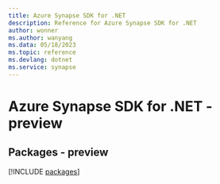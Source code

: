```yaml
---
title: Azure Synapse SDK for .NET
description: Reference for Azure Synapse SDK for .NET
author: wonner
ms.author: wanyang
ms.data: 05/18/2023
ms.topic: reference
ms.devlang: dotnet
ms.service: synapse
---
```

# Azure Synapse SDK for .NET - preview
## Packages - preview
[!INCLUDE [packages](synapse-index.md)]